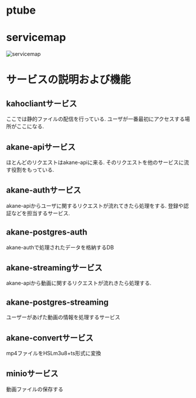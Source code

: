 # ptube
# servicemap
![servicemap](C:\ユーザー\YoShi\OneDrive\ドキュメント\servicemap.jpg)

# サービスの説明および機能

## kahocliantサービス
ここでは静的ファイルの配信を行っている.
ユーザが一番最初にアクセスする場所がここになる.

## akane-apiサービス
ほとんどのリクエストはakane-apiに来る.
そのリクエストを他のサービスに流す役割をもっている.

## akane-authサービス
akane-apiからユーザに関するリクエストが流れてきたら処理をする.
登録や認証などを担当するサービス.

## akane-postgres-auth
akane-authで処理されたデータを格納するDB

## akane-streamingサービス
akane-apiから動画に関するリクエストが流れきたら処理する.


## akane-postgres-streaming
ユーザーがあげた動画の情報を処理するサービス

## akane-convertサービス
mp4ファイルをHSLm3u8+ts形式に変換

## minioサービス
動画ファイルの保存する
